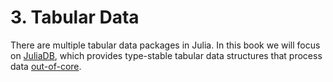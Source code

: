 # 3. Tabular Data

There are multiple tabular data packages in Julia.  In this book we will focus on 
[JuliaDB](https://github.com/JuliaComputing/JuliaDB.jl), which provides type-stable 
tabular data structures that process data [out-of-core](https://en.wikipedia.org/wiki/External_memory_algorithm).